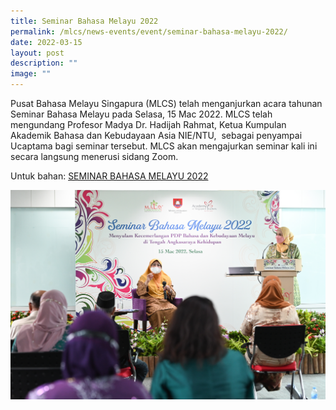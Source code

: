 ```yaml
---
title: Seminar Bahasa Melayu 2022
permalink: /mlcs/news-events/event/seminar-bahasa-melayu-2022/
date: 2022-03-15
layout: post
description: ""
image: ""
---
```

Pusat Bahasa Melayu Singapura (MLCS) telah menganjurkan acara tahunan Seminar Bahasa Melayu pada Selasa, 15 Mac 2022. MLCS telah mengundang Profesor Madya Dr. Hadijah Rahmat, Ketua Kumpulan Akademik Bahasa dan Kebudayaan Asia NIE/NTU,  sebagai penyampai Ucaptama bagi seminar tersebut. MLCS akan mengajurkan seminar kali ini secara langsung menerusi sidang Zoom.  
  
Untuk bahan: [SEMINAR BAHASA MELAYU 2022](/mlcs/resources/malay-language-seminar-seminar-bahasa-melayu-publications/seminar-bahasa-melayu-2022)

![Seminar Bahasa Melayu 2022](/images/20220315_0297.jpeg)
